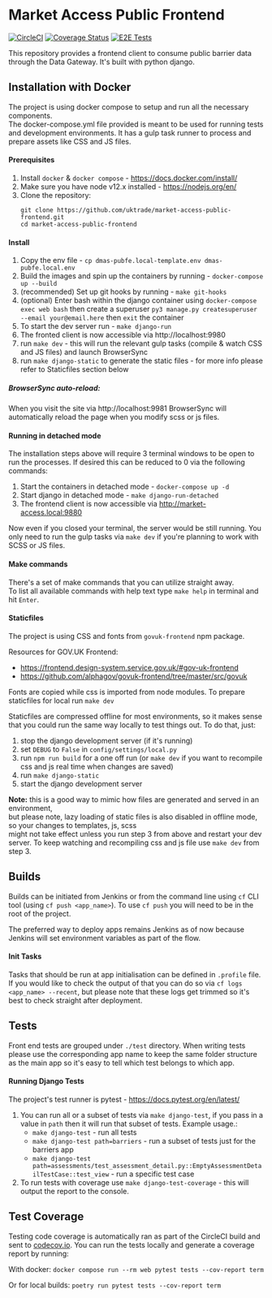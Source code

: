 # Market Access Public Frontend
[![CircleCI](https://circleci.com/gh/uktrade/market-access-public-frontend.svg?style=svg)](https://circleci.com/gh/uktrade/market-access-public-frontend)
[![Coverage Status](https://coveralls.io/repos/github/uktrade/market-access-public-frontend/badge.svg?branch=master)](https://coveralls.io/github/uktrade/market-access-public-frontend?branch=master)
[![E2E Tests](https://github.com/uktrade/market-access-public-frontend/workflows/E2E%20Tests/badge.svg)](https://github.com/uktrade/market-access-public-frontend/actions)

This repository provides a frontend client to consume public barrier data through the Data Gateway.
It's built with python django.

## Installation with Docker

The project is using docker compose to setup and run all the necessary components. \
The docker-compose.yml file provided is meant to be used for running tests and development environments.
It has a gulp task runner to process and prepare assets like CSS and JS files.

#### Prerequisites
1. Install `docker` & `docker compose` - https://docs.docker.com/install/
2. Make sure you have node v12.x installed - https://nodejs.org/en/
2. Clone the repository:
    ```shell
    git clone https://github.com/uktrade/market-access-public-frontend.git
    cd market-access-public-frontend
    ```

#### Install
1. Copy the env file - `cp dmas-pubfe.local-template.env dmas-pubfe.local.env`
2. Build the images and spin up the containers by running - `docker-compose up --build`
3. (recommended) Set up git hooks by running - `make git-hooks`
4. (optional) Enter bash within the django container using `docker-compose exec web bash`
then create a superuser `py3 manage.py createsuperuser --email your@email.here` then `exit` the container
5. To start the dev server run - `make django-run`
6. The fronted client is now accessible via http://localhost:9980
7. run `make dev` - this will run the relevant gulp tasks (compile & watch CSS and JS files) and launch BrowserSync
8. run `make django-static` to generate the static files - for more info please refer to Staticfiles section below

##### BrowserSync auto-reload:
When you visit the site via http://localhost:9981 BrowserSync will automatically reload the page when you modify scss or js files.

#### Running in detached mode
The installation steps above will require 3 terminal windows to be open to run the processes.
If desired this can be reduced to 0 via the following commands:
1. Start the containers in detached mode - `docker-compose up -d`
2. Start django in detached mode - `make django-run-detached`
3. The frontend client is now accessible via http://market-access.local:9880

Now even if you closed your terminal, the server would be still running.
You only need to run the gulp tasks via `make dev` if you're planning to work with SCSS or JS files.

#### Make commands
There's a set of make commands that you can utilize straight away. \
To list all available commands with help text type `make help` in terminal and hit `Enter`.

#### Staticfiles
The project is using CSS and fonts from `govuk-frontend` npm package.

Resources for GOV.UK Frontend:
- https://frontend.design-system.service.gov.uk/#gov-uk-frontend
- https://github.com/alphagov/govuk-frontend/tree/master/src/govuk

Fonts are copied while css is imported from node modules.
To prepare staticfiles for local run `make dev`

Staticfiles are compressed offline for most environments, so it makes sense that you could run the same way locally to test things out.
To do that, just:
1. stop the django development server (if it's running)
2. set `DEBUG` to `False` in `config/settings/local.py`
3. run `npm run build` for a one off run (or `make dev` if you want to recompile css and js real time when changes are saved)
3. run `make django-static`
4. start the django development server

**Note:** this is a good way to mimic how files are generated and served in an environment, \
but please note, lazy loading of static files is also disabled in offline mode, so your changes to templates, js, scss \
might not take effect unless you run step 3 from above and restart your dev server.
To keep watching and recompiling css and js file use `make dev` from step 3.

## Builds
Builds can be initiated from Jenkins or from the command line using `cf` CLI tool (using `cf push <app_name>`).
To use `cf push` you will need to be in the root of the project.

The preferred way to deploy apps remains Jenkins as of now because Jenkins will set environment variables as part of the flow.

#### Init Tasks
Tasks that should be run at app initialisation can be defined in `.profile` file.
If you would like to check the output of that you can do so via `cf logs <app_name> --recent`, but
please note that these logs get trimmed so it's best to check straight after deployment.

## Tests
Front end tests are grouped under `./test` directory. When writing tests please use the corresponding app name to keep the same folder structure as the main app so it's easy to tell which test belongs to which app.

#### Running Django Tests
The project's test runner is pytest - https://docs.pytest.org/en/latest/
1. You can run all or a subset of tests via `make django-test`, if you pass in a value in `path` then it will run that subset of tests.
Example usage.:
	- `make django-test` - run all tests
	- `make django-test path=barriers` - run a subset of tests just for the barriers app
	- `make django-test path=assessments/test_assessment_detail.py::EmptyAssessmentDetailTestCase::test_view` - run a specific test case
2. To run tests with coverage use `make django-test-coverage` - this will output the report to the console.

## Test Coverage

Testing code coverage is automatically ran as part of the CircleCI build and sent to [codecov.io](https://codecov.io/gh/uktrade/market-access-public-frontend).
You can run the tests locally and generate a coverage report by running:

With docker:
```docker compose run --rm web pytest tests --cov-report term```

Or for local builds:
```poetry run pytest tests --cov-report term```
